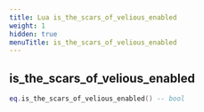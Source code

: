 ```yaml
---
title: Lua is_the_scars_of_velious_enabled
weight: 1
hidden: true
menuTitle: is_the_scars_of_velious_enabled
---
```

## is_the_scars_of_velious_enabled
```lua
eq.is_the_scars_of_velious_enabled() -- bool
```